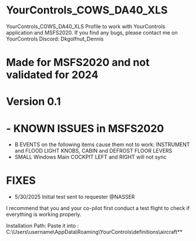 # YourControls_COWS_DA40_XLS
YourControls_COWS_DA40_XLS
Profile to work with YourControls application and MSFS2020. If you find any bugs, please contact me on YourControls Discord: Dkgolfnut_Dennis

# Made for MSFS2020 and not validated for 2024

# Version 0.1
# - KNOWN ISSUES in MSFS2020
 - B EVENTS on the following items cause them not to work: INSTRUMENT and FLOOD LIGHT KNOBS, CABIN and DEFROST FLOOR LEVERS
  - SMALL Windows Main COCKPIT LEFT and RIGHT will not sync
# FIXES
  -  5/30/2025 Initial test sent to requester @NASSER

I recommend that you and your co-pilot first conduct a test flight to check if everything is working properly.

Installation Path: Paste it into : C:\Users\username\AppData\Roaming\YourControls\definitions\aircraft**
